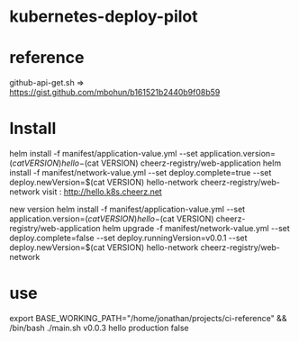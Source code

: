 # kubernetes-deploy-pilot

# reference
github-api-get.sh => https://gist.github.com/mbohun/b161521b2440b9f08b59


# Install 
helm install -f manifest/application-value.yml --set application.version=$(cat VERSION) hello-$(cat VERSION) cheerz-registry/web-application 
helm install -f manifest/network-value.yml --set deploy.complete=true  --set deploy.newVersion=$(cat VERSION) hello-network cheerz-registry/web-network 
visit : http://hello.k8s.cheerz.net

new version 
helm install -f manifest/application-value.yml --set application.version=$(cat VERSION) hello-$(cat VERSION) cheerz-registry/web-application 
helm upgrade -f manifest/network-value.yml --set deploy.complete=false --set deploy.runningVersion=v0.0.1 --set deploy.newVersion=$(cat VERSION) hello-network cheerz-registry/web-network 



# use
export BASE_WORKING_PATH="/home/jonathan/projects/ci-reference" && /bin/bash ./main.sh v0.0.3 hello production false